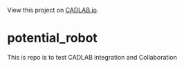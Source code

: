 View this project on [CADLAB.io](https://cadlab.io/project/25201). 

# potential_robot
This is repo is to test CADLAB integration and Collaboration 
